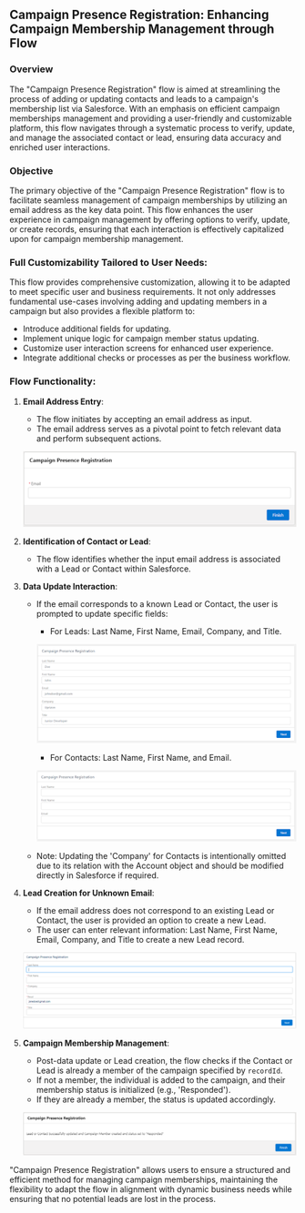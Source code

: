 ## Campaign Presence Registration: Enhancing Campaign Membership Management through Flow

### **Overview**

The "Campaign Presence Registration" flow is aimed at streamlining the process of adding or updating contacts and leads to a campaign's membership list via Salesforce. With an emphasis on efficient campaign memberships management and providing a user-friendly and customizable platform, this flow navigates through a systematic process to verify, update, and manage the associated contact or lead, ensuring data accuracy and enriched user interactions.

### **Objective**

The primary objective of the "Campaign Presence Registration" flow is to facilitate seamless management of campaign memberships by utilizing an email address as the key data point. This flow enhances the user experience in campaign management by offering options to verify, update, or create records, ensuring that each interaction is effectively capitalized upon for campaign membership management.

### **Full Customizability Tailored to User Needs**:

This flow provides comprehensive customization, allowing it to be adapted to meet specific user and business requirements. It not only addresses fundamental use-cases involving adding and updating members in a campaign but also provides a flexible platform to:
- Introduce additional fields for updating.
- Implement unique logic for campaign member status updating.
- Customize user interaction screens for enhanced user experience.
- Integrate additional checks or processes as per the business workflow.

### **Flow Functionality**:

1. **Email Address Entry**:
   - The flow initiates by accepting an email address as input.
   - The email address serves as a pivotal point to fetch relevant data and perform subsequent actions.  

    ![Sample Image](./img/photo1.png)
2. **Identification of Contact or Lead**:
   - The flow identifies whether the input email address is associated with a Lead or Contact within Salesforce.
   
3. **Data Update Interaction**:
   - If the email corresponds to a known Lead or Contact, the user is prompted to update specific fields:
     - For Leads: Last Name, First Name, Email, Company, and Title.  

     ![Sample Image](./img/lead.png)
     - For Contacts: Last Name, First Name, and Email.  

     ![Sample Image](./img/Contact.png)  

   - Note: Updating the 'Company' for Contacts is intentionally omitted due to its relation with the Account object and should be modified directly in Salesforce if required.

4. **Lead Creation for Unknown Email**:
   - If the email address does not correspond to an existing Lead or Contact, the user is provided an option to create a new Lead.
   - The user can enter relevant information: Last Name, First Name, Email, Company, and Title to create a new Lead record.  

   ![Sample Image](./img/photo3.png)

5. **Campaign Membership Management**:
   - Post-data update or Lead creation, the flow checks if the Contact or Lead is already a member of the campaign specified by `recordId`.
   - If not a member, the individual is added to the campaign, and their membership status is initialized (e.g., 'Responded').
   - If they are already a member, the status is updated accordingly.  

   ![Sample Image](./img/photo2.PNG)

"Campaign Presence Registration" allows users to ensure a structured and efficient method for managing campaign memberships, maintaining the flexibility to adapt the flow in alignment with dynamic business needs while ensuring that no potential leads are lost in the process.
